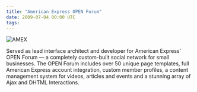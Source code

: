 ```yaml
---
title: "American Express OPEN Forum"
date: 2009-07-04 00:00 UTC
tags:
---
```


![AMEX](/images/portfolio/openforum.jpg)

Served as lead interface architect and developer for American Express’ OPEN Forum — a completely custom-built social network for small businesses. The OPEN Forum includes over 50 unique page templates, full American Express account integration, custom member profiles, a content management system for videos, articles and events and a stunning array of Ajax and DHTML Interactions.
